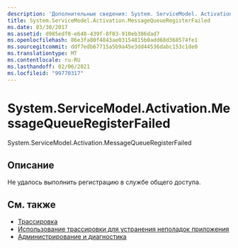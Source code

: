 ```yaml
---
description: 'Дополнительные сведения: System. ServiceModel. Activation. Мессажекуеуерегистерфаилед'
title: System.ServiceModel.Activation.MessageQueueRegisterFailed
ms.date: 03/30/2017
ms.assetid: d985edf0-e648-439f-8f03-910eb386dad7
ms.openlocfilehash: 86e3fa80f4843ae03154815b0add68d368574fe1
ms.sourcegitcommit: ddf7edb67715a5b9a45e3dd44536dabc153c1de0
ms.translationtype: MT
ms.contentlocale: ru-RU
ms.lasthandoff: 02/06/2021
ms.locfileid: "99770317"
---
```

# <a name="systemservicemodelactivationmessagequeueregisterfailed"></a>System.ServiceModel.Activation.MessageQueueRegisterFailed

System.ServiceModel.Activation.MessageQueueRegisterFailed  
  
## <a name="description"></a>Описание  

 Не удалось выполнить регистрацию в службе общего доступа.  
  
## <a name="see-also"></a>См. также

- [Трассировка](index.md)
- [Использование трассировки для устранения неполадок приложения](using-tracing-to-troubleshoot-your-application.md)
- [Администрирование и диагностика](../index.md)
